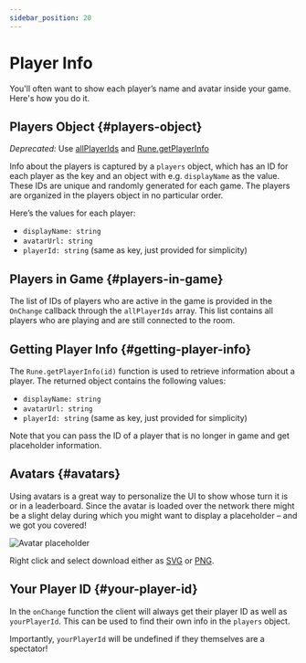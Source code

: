 ```yaml
---
sidebar_position: 20
---
```


# Player Info

You'll often want to show each player’s name and avatar inside your game. Here's how you do it.

## Players Object {#players-object}

*Deprecated:* Use [allPlayerIds](api-reference.md#all-player-ids) and [Rune.getPlayerInfo](api-reference.md#rune-get-player-info)

Info about the players is captured by a `players` object, which has an ID for each player as the key and an object with e.g. `displayName` as the value. These IDs are unique and randomly generated for each game. The players are organized in the players object in no particular order.

Here’s the values for each player:

- `displayName: string`
- `avatarUrl: string`
- `playerId: string` (same as key, just provided for simplicity)
  
## Players in Game {#players-in-game}

The list of IDs of players who are active in the game is provided in the `OnChange` callback through the `allPlayerIds` array. This list contains all players who are playing and are still connected to the room.

## Getting Player Info {#getting-player-info}

The `Rune.getPlayerInfo(id)` function is used to retrieve information about a player. The returned object contains the following values:

- `displayName: string`
- `avatarUrl: string`
- `playerId: string` (same as key, just provided for simplicity)

Note that you can pass the ID of a player that is no longer in game and get placeholder information.

## Avatars {#avatars}

Using avatars is a great way to personalize the UI to show whose turn it is or in a leaderboard. Since the avatar is loaded over the network there might be a slight delay during which you might want to display a placeholder – and we got you covered!

![Avatar placeholder](/img/avatar-placeholder.svg)

Right click and select download either as [SVG](/img/avatar-placeholder.svg) or [PNG](/img/avatar-placeholder.png).

## Your Player ID {#your-player-id}

In the `onChange` function the client will always get their player ID as well as `yourPlayerId`. This can be used to find their own info in the `players` object.

Importantly, `yourPlayerId` will be undefined if they themselves are a spectator!
